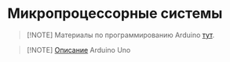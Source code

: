# Микропроцессорные системы
> [!NOTE] Материалы по программированию Arduino [тут](https://all-arduino.ru/programmirovanie-arduino/).

> [!NOTE] [Описание](http://wiki.amperka.ru/products:arduino-uno) Arduino Uno

